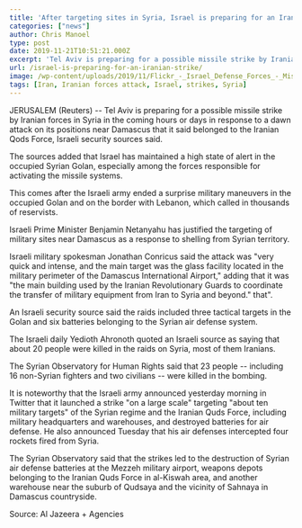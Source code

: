 ```yaml
---
title: 'After targeting sites in Syria, Israel is preparing for an Iranian strike'
categories: ["news"]
author: Chris Manoel
type: post
date: 2019-11-21T10:51:21.000Z
excerpt: 'Tel Aviv is preparing for a possible missile strike by Iranian forces in Syria in the coming hours or days in response to a dawn attack on its positions near Damascus that it said belonged to the Iranian Qods Force, Israeli security sources said.'
url: /israel-is-preparing-for-an-iranian-strike/
image: /wp-content/uploads/2019/11/Flickr_-_Israel_Defense_Forces_-_Missiles_Found_Aboard_Francop.jpg
tags: [Iran, Iranian forces attack, Israel, strikes, Syria]
---
```


JERUSALEM (Reuters) -- Tel Aviv is preparing for a possible missile strike by Iranian forces in Syria in the coming hours or days in response to a dawn attack on its positions near Damascus that it said belonged to the Iranian Qods Force, Israeli security sources said.

The sources added that Israel has maintained a high state of alert in the occupied Syrian Golan, especially among the forces responsible for activating the missile systems.

This comes after the Israeli army ended a surprise military maneuvers in the occupied Golan and on the border with Lebanon, which called in thousands of reservists.

Israeli Prime Minister Benjamin Netanyahu has justified the targeting of military sites near Damascus as a response to shelling from Syrian territory.

Israeli military spokesman Jonathan Conricus said the attack was "very quick and intense, and the main target was the glass facility located in the military perimeter of the Damascus International Airport," adding that it was "the main building used by the Iranian Revolutionary Guards to coordinate the transfer of military equipment from Iran to Syria and beyond." that".

An Israeli security source said the raids included three tactical targets in the Golan and six batteries belonging to the Syrian air defense system.

The Israeli daily Yedioth Ahronoth quoted an Israeli source as saying that about 20 people were killed in the raids on Syria, most of them Iranians.

The Syrian Observatory for Human Rights said that 23 people -- including 16 non-Syrian fighters and two civilians -- were killed in the bombing.

It is noteworthy that the Israeli army announced yesterday morning in Twitter that it launched a strike "on a large scale" targeting "about ten military targets" of the Syrian regime and the Iranian Quds Force, including military headquarters and warehouses, and destroyed batteries for air defense. He also announced Tuesday that his air defenses intercepted four rockets fired from Syria.

The Syrian Observatory said that the strikes led to the destruction of Syrian air defense batteries at the Mezzeh military airport, weapons depots belonging to the Iranian Quds Force in al-Kiswah area, and another warehouse near the suburb of Qudsaya and the vicinity of Sahnaya in Damascus countryside.

Source: Al Jazeera + Agencies
